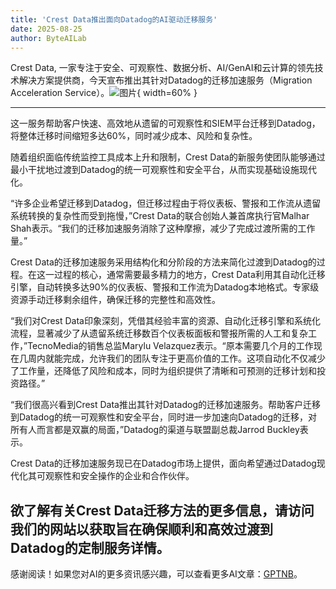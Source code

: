 ```yaml
---
title: 'Crest Data推出面向Datadog的AI驱动迁移服务'
date: 2025-08-25
author: ByteAILab
---
```


Crest Data, 一家专注于安全、可观察性、数据分析、AI/GenAI和云计算的领先技术解决方案提供商，今天宣布推出其针对Datadog的迁移加速服务（Migration Acceleration Service）。![图片](https://ai-techpark.com/wp-content/uploads/Crest-Data-L.jpg){ width=60% }

---
这一服务帮助客户快速、高效地从遗留的可观察性和SIEM平台迁移到Datadog，将整体迁移时间缩短多达60%，同时减少成本、风险和复杂性。

随着组织面临传统监控工具成本上升和限制，Crest Data的新服务使团队能够通过最小干扰地过渡到Datadog的统一可观察性和安全平台，从而实现基础设施现代化。

“许多企业希望迁移到Datadog，但迁移过程由于将仪表板、警报和工作流从遗留系统转换的复杂性而受到拖慢，”Crest Data的联合创始人兼首席执行官Malhar Shah表示。“我们的迁移加速服务消除了这种摩擦，减少了完成过渡所需的工作量。”

Crest Data的迁移加速服务采用结构化和分阶段的方法来简化过渡到Datadog的过程。在这一过程的核心，通常需要最多精力的地方，Crest Data利用其自动化迁移引擎，自动转换多达90%的仪表板、警报和工作流为Datadog本地格式。专家级资源手动迁移剩余组件，确保迁移的完整性和高效性。

“我们对Crest Data印象深刻，凭借其经验丰富的资源、自动化迁移引擎和系统化流程，显著减少了从遗留系统迁移数百个仪表板面板和警报所需的人工和复杂工作，”TecnoMedia的销售总监Marylu Velazquez表示。“原本需要几个月的工作现在几周内就能完成，允许我们的团队专注于更高价值的工作。这项自动化不仅减少了工作量，还降低了风险和成本，同时为组织提供了清晰和可预测的迁移计划和投资路径。”

“我们很高兴看到Crest Data推出其针对Datadog的迁移加速服务。帮助客户迁移到Datadog的统一可观察性和安全平台，同时进一步加速向Datadog的迁移，对所有人而言都是双赢的局面，”Datadog的渠道与联盟副总裁Jarrod Buckley表示。

Crest Data的迁移加速服务现已在Datadog市场上提供，面向希望通过Datadog现代化其可观察性和安全操作的企业和合作伙伴。

欲了解有关Crest Data迁移方法的更多信息，请访问我们的网站以获取旨在确保顺利和高效过渡到Datadog的定制服务详情。
---
感谢阅读！如果您对AI的更多资讯感兴趣，可以查看更多AI文章：[GPTNB](https://gptnb.com)。